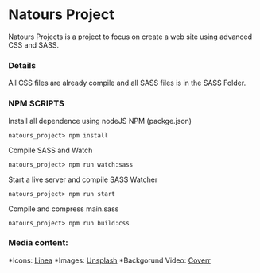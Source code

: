 # Natours Project

Natours Projects is a project to focus on create a web site using advanced CSS and SASS.

### Details

All CSS files are already compile and all SASS files is in the SASS Folder.

### NPM SCRIPTS

Install all dependence using nodeJS NPM (packge.json)
```
natours_project> npm install
```
Compile SASS and Watch
```
natours_project> npm run watch:sass
```
Start a live server and compile SASS Watcher
```
natours_project> npm run start
```
Compile and compress main.sass
```
natours_project> npm run build:css
```

### Media content:

*Icons: [Linea](http://linea.io/)
*Images: [Unsplash](https://unsplash.com/)
*Backgorund Video: [Coverr](http://www.coverr.co)